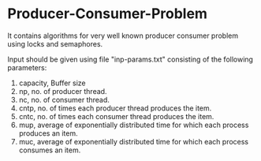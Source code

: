 # Producer-Consumer-Problem
It contains algorithms for very well known producer consumer problem using locks and semaphores.

Input should be given using file "inp-params.txt" consisting of the following parameters:
1. capacity, Buffer size
2. np, no. of producer thread.
3. nc, no. of consumer thread.
4. cntp, no. of times each producer thread produces the item.
5. cntc, no. of times each consumer thread produces the item.
6. mup, average of exponentially distributed time for which each process produces an item.
7. muc, average of exponentially distributed time for which each process consumes an item.
